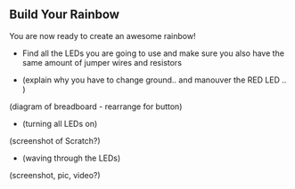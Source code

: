 ## Build Your Rainbow

You are now ready to create an awesome rainbow!

+ Find all the LEDs you are going to use and make sure you also have the same amount of jumper wires and resistors

+ (explain why you have to change ground.. and manouver the RED LED .. )

(diagram of breadboard - rearrange for button)

+ (turning all LEDs on)

(screenshot of Scratch?)

+ (waving through the LEDs)

(screenshot, pic, video?)
